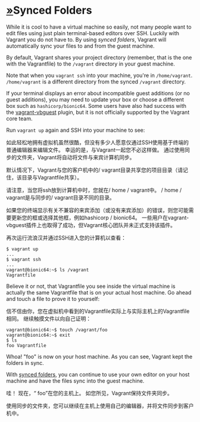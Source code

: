 # [»](https://www.vagrantup.com/intro/getting-started/synced_folders#synced-folders)Synced Folders



While it is cool to have a virtual machine so easily, not many people want to edit files using just plain terminal-based editors over SSH. Luckily with Vagrant you do not have to. By using *synced folders*, Vagrant will automatically sync your files to and from the guest machine.

By default, Vagrant shares your project directory (remember, that is the one with the Vagrantfile) to the `/vagrant` directory in your guest machine.

Note that when you `vagrant ssh` into your machine, you're in `/home/vagrant`. `/home/vagrant` is a different directory from the synced `/vagrant` directory.

If your terminal displays an error about incompatible guest additions (or no guest additions), you may need to update your box or choose a different box such as `hashicorp/bionic64`. Some users have also had success with the [vagrant-vbguest](https://github.com/dotless-de/vagrant-vbguest) plugin, but it is not officially supported by the Vagrant core team.

Run `vagrant up` again and SSH into your machine to see:

如此轻松地拥有虚拟机虽然很酷，但没有多少人愿意仅通过SSH使用基于终端的普通编辑器来编辑文件。 幸运的是，与Vagrant一起您不必这样做。 通过使用同步的文件夹，Vagrant将自动将文件与来宾计算机同步。



默认情况下，Vagrant与您的客户机中的/ vagrant目录共享您的项目目录（请记住，该目录与Vagrantfile共享）。



请注意，当您将ssh放到计算机中时，您就在/ home / vagrant中。 / home / vagrant是与同步的/ vagrant目录不同的目录。



如果您的终端显示有关不兼容的来宾添加（或没有来宾添加）的错误，则您可能需要更新您的框或选择其他框，例如hashicorp / bionic64。 一些用户在vagrant-vbguest插件上也取得了成功，但Vagrant核心团队并未正式支持该插件。



再次运行流浪汉并通过SSH进入您的计算机以查看：

```shell-session
$ vagrant up
...
$ vagrant ssh
...
vagrant@bionic64:~$ ls /vagrant
Vagrantfile
```

Believe it or not, that Vagrantfile you see inside the virtual machine is actually the same Vagrantfile that is on your actual host machine. Go ahead and touch a file to prove it to yourself:

信不信由你，您在虚拟机中看到的Vagrantfile实际上与实际主机上的Vagrantfile相同。 继续触摸文件以向自己证明：

```shell-session
vagrant@bionic64:~$ touch /vagrant/foo
vagrant@bionic64:~$ exit
$ ls
foo Vagrantfile
```

Whoa! "foo" is now on your host machine. As you can see, Vagrant kept the folders in sync.

With [synced folders](https://www.vagrantup.com/docs/synced-folders/), you can continue to use your own editor on your host machine and have the files sync into the guest machine.

哇！ 现在，“ foo”在您的主机上。 如您所见，Vagrant保持文件夹同步。



使用同步的文件夹，您可以继续在主机上使用自己的编辑器，并将文件同步到客户机中。